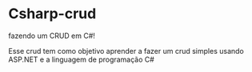 # Csharp-crud
fazendo um CRUD em C#!

Esse crud tem como objetivo aprender a fazer um crud simples usando ASP.NET e a linguagem de programação C#
